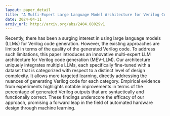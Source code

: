 ```yaml
---
layout: paper_detail
title: "A Multi-Expert Large Language Model Architecture for Verilog Code Generation"
date: 2024-04-11
arxiv_url: http://arxiv.org/abs/2404.08029v1
---
```


Recently, there has been a surging interest in using large language models (LLMs) for Verilog code generation. However, the existing approaches are limited in terms of the quality of the generated Verilog code. To address such limitations, this paper introduces an innovative multi-expert LLM architecture for Verilog code generation (MEV-LLM). Our architecture uniquely integrates multiple LLMs, each specifically fine-tuned with a dataset that is categorized with respect to a distinct level of design complexity. It allows more targeted learning, directly addressing the nuances of generating Verilog code for each category. Empirical evidence from experiments highlights notable improvements in terms of the percentage of generated Verilog outputs that are syntactically and functionally correct. These findings underscore the efficacy of our approach, promising a forward leap in the field of automated hardware design through machine learning.
